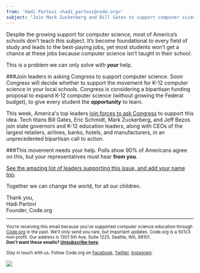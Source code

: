 ```yaml
---
from: 'Hadi Partovi <hadi_partovi@code.org>'
subject: "Join Mark Zuckerberg and Bill Gates to support computer science"
---
```


Despite the growing support for computer science, most of America’s schools don’t teach this subject.  It’s become foundational to every field of study and leads to the best-paying jobs, yet most students won’t get a chance at these jobs because computer science isn’t taught in their school.

This is a problem we can only solve with ***your*** help. 

###Join leaders in asking Congress to support computer science.
Soon Congress will decide whether to support the movement for K-12 computer science in your local schools. Congress is considering a bipartisan funding proposal to expand K-12 computer science (without growing the Federal budget), to give every student the ***opportunity*** to learn. 

This week, America's top leaders [join forces to ask Congress](https://www.change.org/p/give-every-student-the-opportunity-to-learn-computer-science-in-school) to support this idea. Tech titans Bill Gates, Eric Schmidt, Mark Zuckerberg, and Jeff Bezos join state governors and K-12 education leaders, along with CEOs of the largest retailers, airlines, banks, hotels, and manufacturers, in an unprecedented bipartisan call to action.

###This movement needs your help.
Polls show 90% of Americans agree on this, but your representatives must hear **from you**. 

[See the amazing list of leaders supporting this issue, and add your name too](https://www.change.org/computerscience). 

Together we can change the world, for all our children.

Thank you,
<br/>
Hadi Partovi<br />
Founder, Code.org
<br />

<hr>

<small>You’re receiving this email because you've supported computer science education through <a href="https://code.org/">Code.org</a> in the past. We'll only send you rare, but important updates. Code.org is a 501c3 non-profit. Our address is 1301 5th Ave, Suite 1225, Seattle, WA, 98101.</small> <br />
<small><strong>Don't want these emails? <a href="<%= unsubscribe_link %>">Unsubscribe here</a>.</strong></small></p>
<p><small>Stay in touch with us. Follow Code.org on
<a href="https://www.facebook.com/Code.org">Facebook</a>, <a href="https://twitter.com/codeorg">Twitter</a>, <a href="https://instagram.com/codeorg">Instagram</a>.
</small></p>

![](<%= tracking_pixel %>)